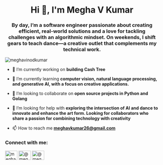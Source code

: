 <h1 align="center">Hi 👋, I'm Megha V Kumar</h1>
<h3 align="center">By day, I’m a software engineer passionate about creating efficient, real-world solutions and a love for tackling challenges with an algorithmic mindset. On weekends, I shift gears to teach dance—a creative outlet that complements my technical work.</h3>

<p align="left"> <img src="https://komarev.com/ghpvc/?username=meghavinodkumar&label=Profile%20views&color=0e75b6&style=flat" alt="meghavinodkumar" /> </p>

- 🔭 I’m currently working on **building Cash Tree**

- 🌱 I’m currently learning **computer vision, natural language processing, and generative AI, with a focus on creative applications.**

- 👯 I’m looking to collaborate on **open source projects in Python and Golang**

- 🤝 I’m looking for help with **exploring the intersection of AI and dance to innovate and enhance the art form. Looking for collaborators who share a passion for combining technology with creativity**

- 📫 How to reach me **meghavkumar26@gmail.com**

<h3 align="left">Connect with me:</h3>
<p align="left">
<a href="https://linkedin.com/in/megha-v-kumar-98b340217" target="blank"><img align="center" src="https://raw.githubusercontent.com/rahuldkjain/github-profile-readme-generator/master/src/images/icons/Social/linked-in-alt.svg" alt="megha-v-kumar-98b340217" height="30" width="40" /></a>
<a href="https://www.youtube.com/channel/UCwFNYcdPuVkIRk4WC6m5QZQ" target="blank"><img align="center" src="https://raw.githubusercontent.com/rahuldkjain/github-profile-readme-generator/master/src/images/icons/Social/youtube.svg" alt="@meghavinod4412" height="30" width="40" /></a>
  <a href="https://www.instagram.com/meghavkumar" target="blank">
  <img align="center" src="https://raw.githubusercontent.com/rahuldkjain/github-profile-readme-generator/master/src/images/icons/Social/instagram.svg" alt="@meghavkumar" height="30" width="40" />
</a>

</p>
